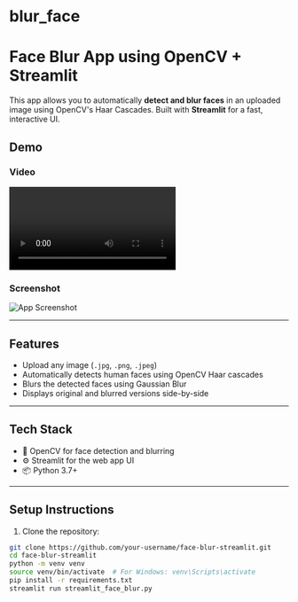 # blur_face
#  Face Blur App using OpenCV + Streamlit

This app allows you to automatically **detect and blur faces** in an uploaded image using OpenCV's Haar Cascades. Built with **Streamlit** for a fast, interactive UI.

##  Demo

###  Video
![Watch the Demo](demo/demo_video.mp4)

###  Screenshot
![App Screenshot](demo/demo_screenshot.png)

---

##  Features

- Upload any image (`.jpg`, `.png`, `.jpeg`)
- Automatically detects human faces using OpenCV Haar cascades
- Blurs the detected faces using Gaussian Blur
- Displays original and blurred versions side-by-side

---

##  Tech Stack

- 🧠 OpenCV for face detection and blurring
- ⚙️ Streamlit for the web app UI
- 📦 Python 3.7+

---

##  Setup Instructions

1. Clone the repository:

```bash
git clone https://github.com/your-username/face-blur-streamlit.git
cd face-blur-streamlit
python -m venv venv
source venv/bin/activate  # For Windows: venv\Scripts\activate
pip install -r requirements.txt
streamlit run streamlit_face_blur.py

